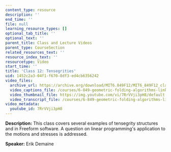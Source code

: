 ```yaml
---
content_type: resource
description: ''
end_time: ''
file: null
learning_resource_types: []
optional_tab_title: ''
optional_text: ''
parent_title: Class and Lecture Videos
parent_type: CourseSection
related_resources_text: ''
resource_index_text: ''
resourcetype: Video
start_time: ''
title: 'Class 12: Tensegrities'
uid: 1452c2a3-04f1-f670-8df3-ed4cb6356242
video_files:
  archive_url: https://archive.org/download/MIT6.849F12/MIT6_849F12_class12_300k.mp4
  video_captions_file: /courses/6-849-geometric-folding-algorithms-linkages-origami-polyhedra-fall-2012/5c71802ddc1e5f9ab8fdefd03fe977ac_7RrVVji3pH8.vtt
  video_thumbnail_file: https://img.youtube.com/vi/7RrVVji3pH8/default.jpg
  video_transcript_file: /courses/6-849-geometric-folding-algorithms-linkages-origami-polyhedra-fall-2012/ba19a6c695e42e4967618790e0308248_7RrVVji3pH8.pdf
video_metadata:
  youtube_id: 7RrVVji3pH8
---
```


**Description:** This class covers several examples of tensegrity structures and in Freeform software. A question on linear programming's application to the motions and stresses is addressed.

**Speaker:** Erik Demaine